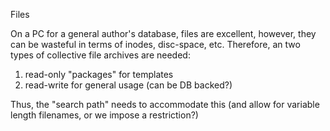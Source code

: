 Files

On a PC for a general author's database, files are excellent, however, they can be wasteful in terms of inodes, disc-space, etc.  Therefore, an two types of collective file archives are needed:

1) read-only "packages" for templates
2) read-write for general usage (can be DB backed?)

Thus, the "search path" needs to accommodate this (and allow for variable length filenames, or we impose a restriction?)

